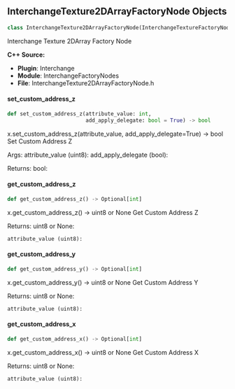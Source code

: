## InterchangeTexture2DArrayFactoryNode Objects

```python
class InterchangeTexture2DArrayFactoryNode(InterchangeTextureFactoryNode)
```

Interchange Texture 2DArray Factory Node

**C++ Source:**

- **Plugin**: Interchange
- **Module**: InterchangeFactoryNodes
- **File**: InterchangeTexture2DArrayFactoryNode.h

<a id="unreal.InterchangeTexture2DArrayFactoryNode.set_custom_address_z"></a>

#### set_custom_address_z

```python
def set_custom_address_z(attribute_value: int,
                         add_apply_delegate: bool = True) -> bool
```

x.set_custom_address_z(attribute_value, add_apply_delegate=True) -> bool
Set Custom Address Z

Args:
    attribute_value (uint8): 
    add_apply_delegate (bool): 

Returns:
    bool:

<a id="unreal.InterchangeTexture2DArrayFactoryNode.get_custom_address_z"></a>

#### get_custom_address_z

```python
def get_custom_address_z() -> Optional[int]
```

x.get_custom_address_z() -> uint8 or None
Get Custom Address Z

Returns:
    uint8 or None: 

    attribute_value (uint8):

<a id="unreal.InterchangeTexture2DArrayFactoryNode.get_custom_address_y"></a>

#### get_custom_address_y

```python
def get_custom_address_y() -> Optional[int]
```

x.get_custom_address_y() -> uint8 or None
Get Custom Address Y

Returns:
    uint8 or None: 

    attribute_value (uint8):

<a id="unreal.InterchangeTexture2DArrayFactoryNode.get_custom_address_x"></a>

#### get_custom_address_x

```python
def get_custom_address_x() -> Optional[int]
```

x.get_custom_address_x() -> uint8 or None
Get Custom Address X

Returns:
    uint8 or None: 

    attribute_value (uint8):

<a id="unreal.InterchangeTexture2DFactoryNode"></a>